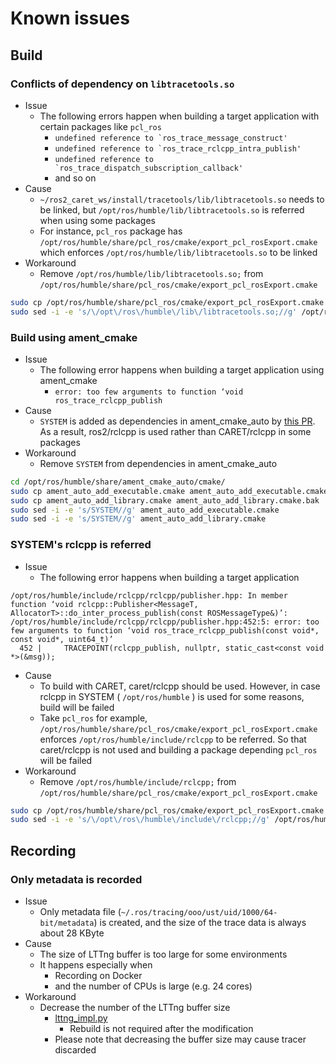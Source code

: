# Known issues

## Build

### Conflicts of dependency on `libtracetools.so`

- Issue
  - The following errors happen when building a target application with certain packages like `pcl_ros`
    - ``undefined reference to `ros_trace_message_construct'``
    - ``undefined reference to `ros_trace_rclcpp_intra_publish'``
    - ``undefined reference to `ros_trace_dispatch_subscription_callback'``
    - and so on
- Cause
  - `~/ros2_caret_ws/install/tracetools/lib/libtracetools.so` needs to be linked, but `/opt/ros/humble/lib/libtracetools.so` is referred when using some packages
  - For instance, `pcl_ros` package has `/opt/ros/humble/share/pcl_ros/cmake/export_pcl_rosExport.cmake` which enforces `/opt/ros/humble/lib/libtracetools.so` to be linked
- Workaround
  - Remove `/opt/ros/humble/lib/libtracetools.so;` from `/opt/ros/humble/share/pcl_ros/cmake/export_pcl_rosExport.cmake`

```sh
sudo cp /opt/ros/humble/share/pcl_ros/cmake/export_pcl_rosExport.cmake /opt/ros/humble/share/pcl_ros/cmake/export_pcl_rosExport.cmake.bak
sudo sed -i -e 's/\/opt\/ros\/humble\/lib\/libtracetools.so;//g' /opt/ros/humble/share/pcl_ros/cmake/export_pcl_rosExport.cmake
```

### Build using ament_cmake

- Issue
  - The following error happens when building a target application using ament_cmake
    - `error: too few arguments to function ‘void ros_trace_rclcpp_publish`
- Cause
  - `SYSTEM` is added as dependencies in ament_cmake_auto by [this PR](https://github.com/ament/ament_cmake/commit/799183ab9bcfd9b66df0de9b644abaf8c9b78e84). As a result, ros2/rclcpp is used rather than CARET/rclcpp in some packages
- Workaround
  - Remove `SYSTEM` from dependencies in ament_cmake_auto

```sh
cd /opt/ros/humble/share/ament_cmake_auto/cmake/
sudo cp ament_auto_add_executable.cmake ament_auto_add_executable.cmake.bak
sudo cp ament_auto_add_library.cmake ament_auto_add_library.cmake.bak
sudo sed -i -e 's/SYSTEM//g' ament_auto_add_executable.cmake
sudo sed -i -e 's/SYSTEM//g' ament_auto_add_library.cmake
```

### SYSTEM's rclcpp is referred

- Issue
  - The following error happens when building a target application

```
/opt/ros/humble/include/rclcpp/rclcpp/publisher.hpp: In member function ‘void rclcpp::Publisher<MessageT, AllocatorT>::do_inter_process_publish(const ROSMessageType&)’:
/opt/ros/humble/include/rclcpp/rclcpp/publisher.hpp:452:5: error: too few arguments to function ‘void ros_trace_rclcpp_publish(const void*, const void*, uint64_t)’
  452 |     TRACEPOINT(rclcpp_publish, nullptr, static_cast<const void *>(&msg));
```

- Cause
  - To build with CARET, caret/rclcpp should be used. However, in case rclcpp in SYSTEM ( `/opt/ros/humble` ) is used for some reasons, build will be failed
  - Take `pcl_ros` for example, `/opt/ros/humble/share/pcl_ros/cmake/export_pcl_rosExport.cmake` enforces `/opt/ros/humble/include/rclcpp` to be referred. So that caret/rclcpp is not used and building a package depending `pcl_ros` will be failed
- Workaround
  - Remove `/opt/ros/humble/include/rclcpp;` from `/opt/ros/humble/share/pcl_ros/cmake/export_pcl_rosExport.cmake`

```sh
sudo cp /opt/ros/humble/share/pcl_ros/cmake/export_pcl_rosExport.cmake /opt/ros/humble/share/pcl_ros/cmake/export_pcl_rosExport.cmake.bak2
sudo sed -i -e 's/\/opt\/ros\/humble\/include\/rclcpp;//g' /opt/ros/humble/share/pcl_ros/cmake/export_pcl_rosExport.cmake
```

## Recording

### Only metadata is recorded

- Issue
  - Only metadata file (`~/.ros/tracing/ooo/ust/uid/1000/64-bit/metadata`) is created, and the size of the trace data is always about 28 KByte
- Cause
  - The size of LTTng buffer is too large for some environments
  - It happens especially when
    - Recording on Docker
    - and the number of CPUs is large (e.g. 24 cores)
- Workaround
  - Decrease the number of the LTTng buffer size
    - [lttng_impl.py](https://github.com/tier4/ros2_tracing/blob/64545052077d38c770b0c6e73fad221bcaba0583/tracetools_trace/tracetools_trace/tools/lttng_impl.py#L157)
      - Rebuild is not required after the modification
    - Please note that decreasing the buffer size may cause tracer discarded
